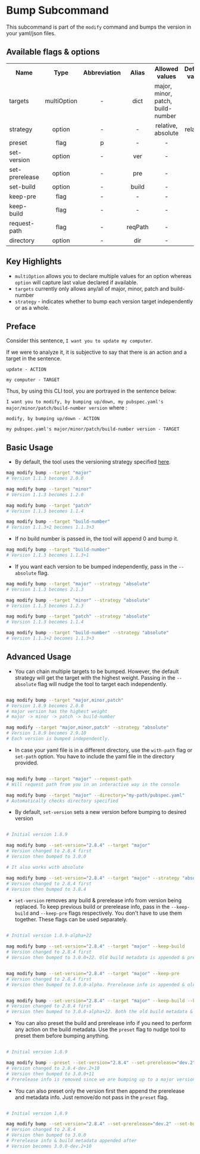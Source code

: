 # Bump Subcommand

This subcommand is part of the `modify` command and bumps the version in your yaml/json files.

## Available flags & options

<table>
    <tr>
        <th>Name</th>
        <th style="text-align: center;">Type</th>
        <th style="text-align: center;">Abbreviation</th>
        <th style="text-align: center;">Alias</th>
        <th style="text-align: center;">Allowed values</th>
        <th style="text-align: center;">Default value</th>
    </tr>
    <tr>
        <td>targets</td>
        <td style="text-align: center;">multiOption</td>
        <td style="text-align: center;">-</td>
        <td style="text-align: center;">dict</td>
        <td>major, minor, patch, build-number</td>
        <td style="text-align: center;">-</td>
    </tr>
    <tr>
        <td>strategy</td>
        <td style="text-align: center;">option</td>
        <td style="text-align: center;">-</td>
        <td style="text-align: center;">-</td>
        <td style="text-align: center;">relative, absolute</td>
        <td style="text-align: center;">relative</td>
    </tr>
    <tr>
        <td>preset</td>
        <td style="text-align: center;">flag</td>
        <td style="text-align: center;">p</td>
        <td style="text-align: center;">-</td>
        <td style="text-align: center;">-</td>
        <td style="text-align: center;">-</td>
    </tr>
    <tr>
        <td>set-version</td>
        <td style="text-align: center;">option</td>
        <td style="text-align: center;">-</td>
        <td style="text-align: center;">ver</td>
        <td style="text-align: center;">-</td>
        <td style="text-align: center;">-</td>
    </tr>
    <tr>
        <td>set-prerelease</td>
        <td style="text-align: center;">option</td>
        <td style="text-align: center;">-</td>
        <td style="text-align: center;">pre</td>
        <td style="text-align: center;">-</td>
        <td style="text-align: center;">-</td>
    </tr>
    <tr>
        <td>set-build</td>
        <td style="text-align: center;">option</td>
        <td style="text-align: center;">-</td>
        <td style="text-align: center;">build</td>
        <td style="text-align: center;">-</td>
        <td style="text-align: center;">-</td>
    </tr>
    <tr>
        <td>keep-pre</td>
        <td style="text-align: center;">flag</td>
        <td style="text-align: center;">-</td>
        <td style="text-align: center;">-</td>
        <td style="text-align: center;">-</td>
        <td style="text-align: center;">-</td>
    </tr>
    <tr>
        <td>keep-build</td>
        <td style="text-align: center;">flag</td>
        <td style="text-align: center;">-</td>
        <td style="text-align: center;">-</td>
        <td style="text-align: center;">-</td>
        <td style="text-align: center;">-</td>
    </tr>
    <tr>
        <td>request-path</td>
        <td style="text-align: center;">flag</td>
        <td style="text-align: center;">-</td>
        <td style="text-align: center;">reqPath</td>
        <td style="text-align: center;">-</td>
        <td style="text-align: center;">-</td>
    </tr>
    <tr>
        <td>directory</td>
        <td style="text-align: center;">option</td>
        <td style="text-align: center;">-</td>
        <td style="text-align: center;">dir</td>
        <td style="text-align: center;">-</td>
        <td style="text-align: center;">-</td>
    </tr>
</table>

## Key Highlights

- `multiOption` allows you to declare multiple values for an option whereas `option` will capture last value declared if available.
- `targets` currently only allows any/all of major, minor, patch and build-number
- `strategy` - indicates whether to bump each version target independently or as a whole.

## Preface

Consider this sentence, `I want you to update my computer`.

If we were to analyze it, it is subjective to say that there is an action and a target in the sentence.

``` text
update - ACTION

my computer - TARGET
```

Thus, by using this CLI tool, you are portrayed in the sentence below:

`I want you to modify, by bumping up/down, my pubspec.yaml's major/minor/patch/build-number version` where :

```text
modify, by bumping up/down - ACTION

my pubspec.yaml's major/minor/patch/build-number version - TARGET

```

## Basic Usage

- By default, the tool uses the versioning strategy specified [here](https://semver.org/).

```bash
mag modify bump --target "major"
# Version 1.1.3 becomes 2.0.0

mag modify bump --target "minor" 
# Version 1.1.3 becomes 1.2.0

mag modify bump --target "patch" 
# Version 1.1.3 becomes 1.1.4

mag modify bump --target "build-number" 
# Version 1.1.3+2 becomes 1.1.3+3
```

- If no build number is passed in, the tool will append 0 and bump it.

```bash
mag modify bump --target "build-number"  
# Version 1.1.3 becomes 1.1.3+1
```

- If you want each version to be bumped independently, pass in the `--absolute` flag.

```bash
mag modify bump --target "major" --strategy "absolute"
# Version 1.1.3 becomes 2.1.3

mag modify bump --target "minor" --strategy "absolute"
# Version 1.1.3 becomes 1.2.3

mag modify bump --target "patch" --strategy "absolute"
# Version 1.1.3 becomes 1.1.4

mag modify bump --target "build-number" --strategy "absolute"
# Version 1.1.3+2 becomes 1.1.3+3

```

## Advanced Usage

- You can chain multiple targets to be bumped. However, the default strategy will get the target with the highest weight. Passing in the `--absolute` flag will nudge the tool to target each independently.

```bash

mag modify bump --target "major,minor,patch" 
# Version 1.8.9 becomes 2.0.0 
# major version has the highest weight
# major -> minor -> patch -> build-number

mag modify --target "major,minor,patch" --strategy "absolute" 
# Version 1.8.9 becomes 2.9.10
# Each version is bumped independently.

```

- In case your yaml file is in a different directory, use the `with-path` flag or `set-path` option. You have to include the yaml file in the directory provided.

```bash

mag modify bump --target "major" --request-path
# Will request path from you in an interactive way in the console

mag modify bump --target "major" --directory="my-path/pubspec.yaml" 
# Automatically checks directory specified

```

- By default, `set-version` sets a new version before bumping to desired version

```bash

# Initial version 1.8.9

mag modify bump --set-version="2.8.4" --target "major"
# Version changed to 2.8.4 first
# Version then bumped to 3.0.0

# It also works with absolute

mag modify bump --set-version="2.8.4" --target "major" --strategy "absolute"
# Version changed to 2.8.4 first
# Version then bumped to 3.8.4

```

- `set-version` removes any build & prerelease info from version being replaced. To keep previous build or prerelease info, pass in the `--keep-build` and `--keep-pre` flags respectively. You don't have to use them together. These flags can be used separately.

```bash

# Initial version 1.8.9-alpha+22

mag modify bump --set-version="2.8.4" --target "major" --keep-build 
# Version changed to 2.8.4 first
# Version then bumped to 3.0.0+22. Old build metadata is appended & prerelease info removed


mag modify bump --set-version="2.8.4" --target "major" --keep-pre
# Version changed to 2.8.4 first
# Version then bumped to 3.0.0-alpha. Prerelease info is appended & old build metadata is removed


mag modify bump --set-version="2.8.4" --target "major" --keep-build --keep-pre
# Version changed to 2.8.4 first
# Version then bumped to 3.0.0-alpha+22. Both the old build metadata & prerelease info are appended

```

- You can also preset the build and prerelease info if you need to perform any action on the build metadata. Use the `preset` flag to nudge tool to preset them before bumping anything.

```bash

# Initial version 1.8.9

mag modify bump --preset --set-version="2.8.4" --set-prerelease="dev.2" --set-build=10 --target "major,build-number"
# Version changed to 2.8.4-dev.2+10
# Version then bumped to 3.0.0+11
# Prerelease info is removed since we are bumping up to a major version

```

- You can also preset only the version first then append the prerelease and metadata info. Just remove/do not pass in the `preset` flag.

```bash

# Initial version 1.8.9

mag modify bump --set-version="2.8.4" --set-prerelease="dev.2" --set-build=10 --target "major"
# Version changed to 2.8.4
# Version then bumped to 3.0.0
# Prerelease info & build metadata appended after
# Version becomes 3.0.0-dev.2+10

```
